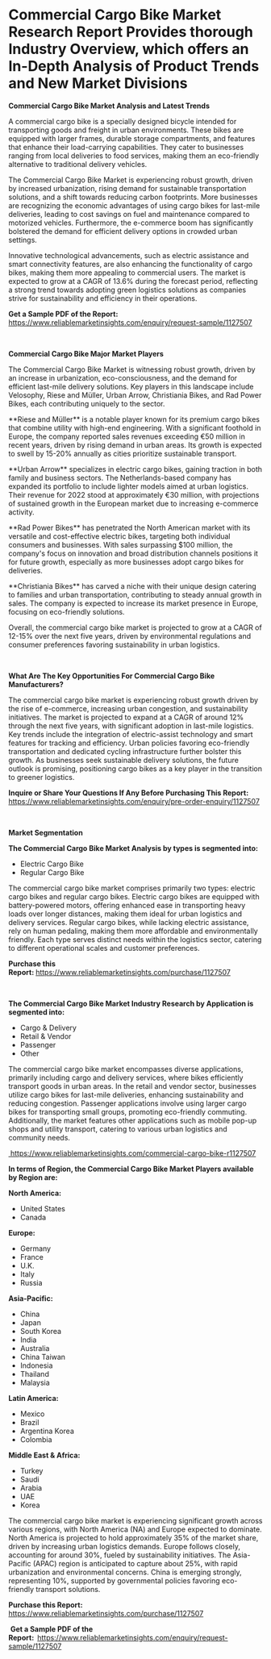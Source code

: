 <p><h1>Commercial Cargo Bike Market Research Report Provides thorough Industry Overview, which offers an In-Depth Analysis of Product Trends and New Market Divisions</h1></p><p><strong>Commercial Cargo Bike Market Analysis and Latest Trends</strong></p>
<p><p>A commercial cargo bike is a specially designed bicycle intended for transporting goods and freight in urban environments. These bikes are equipped with larger frames, durable storage compartments, and features that enhance their load-carrying capabilities. They cater to businesses ranging from local deliveries to food services, making them an eco-friendly alternative to traditional delivery vehicles.</p><p>The Commercial Cargo Bike Market is experiencing robust growth, driven by increased urbanization, rising demand for sustainable transportation solutions, and a shift towards reducing carbon footprints. More businesses are recognizing the economic advantages of using cargo bikes for last-mile deliveries, leading to cost savings on fuel and maintenance compared to motorized vehicles. Furthermore, the e-commerce boom has significantly bolstered the demand for efficient delivery options in crowded urban settings.</p><p>Innovative technological advancements, such as electric assistance and smart connectivity features, are also enhancing the functionality of cargo bikes, making them more appealing to commercial users. The market is expected to grow at a CAGR of 13.6% during the forecast period, reflecting a strong trend towards adopting green logistics solutions as companies strive for sustainability and efficiency in their operations.</p></p>
<p><strong>Get a Sample PDF of the Report:&nbsp;</strong> <a href="https://www.reliablemarketinsights.com/enquiry/request-sample/1127507?utm_campaign=3309&utm_medium=2&utm_source=Github&utm_content=ia&utm_term=17042025&utm_id=commercial-cargo-bike">https://www.reliablemarketinsights.com/enquiry/request-sample/1127507</a></p>
<p>&nbsp;</p>
<p><strong>Commercial Cargo Bike Major Market Players</strong></p>
<p><p>The Commercial Cargo Bike Market is witnessing robust growth, driven by an increase in urbanization, eco-consciousness, and the demand for efficient last-mile delivery solutions. Key players in this landscape include Velosophy, Riese and Müller, Urban Arrow, Christiania Bikes, and Rad Power Bikes, each contributing uniquely to the sector.</p><p>**Riese and Müller** is a notable player known for its premium cargo bikes that combine utility with high-end engineering. With a significant foothold in Europe, the company reported sales revenues exceeding €50 million in recent years, driven by rising demand in urban areas. Its growth is expected to swell by 15-20% annually as cities prioritize sustainable transport.</p><p>**Urban Arrow** specializes in electric cargo bikes, gaining traction in both family and business sectors. The Netherlands-based company has expanded its portfolio to include lighter models aimed at urban logistics. Their revenue for 2022 stood at approximately €30 million, with projections of sustained growth in the European market due to increasing e-commerce activity.</p><p>**Rad Power Bikes** has penetrated the North American market with its versatile and cost-effective electric bikes, targeting both individual consumers and businesses. With sales surpassing $100 million, the company's focus on innovation and broad distribution channels positions it for future growth, especially as more businesses adopt cargo bikes for deliveries.</p><p>**Christiania Bikes** has carved a niche with their unique design catering to families and urban transportation, contributing to steady annual growth in sales. The company is expected to increase its market presence in Europe, focusing on eco-friendly solutions.</p><p>Overall, the commercial cargo bike market is projected to grow at a CAGR of 12-15% over the next five years, driven by environmental regulations and consumer preferences favoring sustainability in urban logistics.</p></p>
<p>&nbsp;</p>
<p><strong>What Are The Key Opportunities For Commercial Cargo Bike Manufacturers?</strong></p>
<p><p>The commercial cargo bike market is experiencing robust growth driven by the rise of e-commerce, increasing urban congestion, and sustainability initiatives. The market is projected to expand at a CAGR of around 12% through the next five years, with significant adoption in last-mile logistics. Key trends include the integration of electric-assist technology and smart features for tracking and efficiency. Urban policies favoring eco-friendly transportation and dedicated cycling infrastructure further bolster this growth. As businesses seek sustainable delivery solutions, the future outlook is promising, positioning cargo bikes as a key player in the transition to greener logistics.</p></p>
<p><strong>Inquire or Share Your Questions If Any Before Purchasing This Report:</strong> <a href="https://www.reliablemarketinsights.com/enquiry/pre-order-enquiry/1127507?utm_campaign=3309&utm_medium=2&utm_source=Github&utm_content=ia&utm_term=17042025&utm_id=commercial-cargo-bike">https://www.reliablemarketinsights.com/enquiry/pre-order-enquiry/1127507</a></p>
<p>&nbsp;</p>
<p><strong>Market Segmentation</strong></p>
<p><strong>The Commercial Cargo Bike Market Analysis by types is segmented into:</strong></p>
<p><ul><li>Electric Cargo Bike</li><li>Regular Cargo Bike</li></ul></p>
<p><p>The commercial cargo bike market comprises primarily two types: electric cargo bikes and regular cargo bikes. Electric cargo bikes are equipped with battery-powered motors, offering enhanced ease in transporting heavy loads over longer distances, making them ideal for urban logistics and delivery services. Regular cargo bikes, while lacking electric assistance, rely on human pedaling, making them more affordable and environmentally friendly. Each type serves distinct needs within the logistics sector, catering to different operational scales and customer preferences.</p></p>
<p><strong>Purchase this Report:&nbsp;</strong><a href="https://www.reliablemarketinsights.com/purchase/1127507?utm_campaign=3309&utm_medium=2&utm_source=Github&utm_content=ia&utm_term=17042025&utm_id=commercial-cargo-bike">https://www.reliablemarketinsights.com/purchase/1127507</a></p>
<p>&nbsp;</p>
<p><strong>The Commercial Cargo Bike Market Industry Research by Application is segmented into:</strong></p>
<p><ul><li>Cargo & Delivery</li><li>Retail & Vendor</li><li>Passenger</li><li>Other</li></ul></p>
<p><p>The commercial cargo bike market encompasses diverse applications, primarily including cargo and delivery services, where bikes efficiently transport goods in urban areas. In the retail and vendor sector, businesses utilize cargo bikes for last-mile deliveries, enhancing sustainability and reducing congestion. Passenger applications involve using larger cargo bikes for transporting small groups, promoting eco-friendly commuting. Additionally, the market features other applications such as mobile pop-up shops and utility transport, catering to various urban logistics and community needs.</p></p>
<p><a href="https://www.reliablemarketinsights.com/commercial-cargo-bike-r1127507?utm_campaign=3309&utm_medium=2&utm_source=Github&utm_content=ia&utm_term=17042025&utm_id=commercial-cargo-bike">&nbsp;https://www.reliablemarketinsights.com/commercial-cargo-bike-r1127507</a></p>
<p><strong>In terms of Region, the Commercial Cargo Bike Market Players available by Region are:</strong></p>
<p>
    <p> <strong> North America: </strong>
        <ul>
            <li>United States</li>
            <li>Canada</li>
        </ul>
        </p> 
    <p> <strong> Europe: </strong>
        <ul>
            <li>Germany</li>
            <li>France</li>
            <li>U.K.</li>
            <li>Italy</li>
            <li>Russia</li>
        </ul>
        </p> 
    <p> <strong> Asia-Pacific: </strong>
        <ul>
            <li>China</li>
            <li>Japan</li>
            <li>South Korea</li>
            <li>India</li>
            <li>Australia</li>
            <li>China Taiwan</li>
            <li>Indonesia</li>
            <li>Thailand</li>
            <li>Malaysia</li>
        </ul>
        </p> 
    <p> <strong> Latin America: </strong>
        <ul>
            <li>Mexico</li>
            <li>Brazil</li>
            <li>Argentina Korea</li>
            <li>Colombia</li>
        </ul>
        </p> 
    <p> <strong> Middle East & Africa: </strong>
        <ul>
            <li>Turkey</li>
            <li>Saudi</li>
            <li>Arabia</li>
            <li>UAE</li>
            <li>Korea</li>
        </ul>
    </p>
    </p>
<p><p>The commercial cargo bike market is experiencing significant growth across various regions, with North America (NA) and Europe expected to dominate. North America is projected to hold approximately 35% of the market share, driven by increasing urban logistics demands. Europe follows closely, accounting for around 30%, fueled by sustainability initiatives. The Asia-Pacific (APAC) region is anticipated to capture about 25%, with rapid urbanization and environmental concerns. China is emerging strongly, representing 10%, supported by governmental policies favoring eco-friendly transport solutions.</p></p>
<p><strong>Purchase this Report: </strong><a href="https://www.reliablemarketinsights.com/purchase/1127507?utm_campaign=3309&utm_medium=2&utm_source=Github&utm_content=ia&utm_term=17042025&utm_id=commercial-cargo-bike">https://www.reliablemarketinsights.com/purchase/1127507</a></p>
<p>&nbsp;<strong>Get a Sample PDF of the Report:&nbsp;&nbsp;</strong><a href="https://www.reliablemarketinsights.com/enquiry/request-sample/1127507?utm_campaign=3309&utm_medium=2&utm_source=Github&utm_content=ia&utm_term=17042025&utm_id=commercial-cargo-bike">https://www.reliablemarketinsights.com/enquiry/request-sample/1127507</a></p>
<p><strong></strong></p>
<p><p></p><p></p><p></p></p>